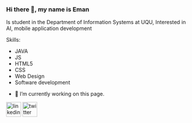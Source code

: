 ### Hi there 👋, my name is Eman


Is student in the Department of Information Systems at UQU, Interested in AI, mobile application development


Skills:
 * JAVA 
  * JS
 * HTML5
 * CSS 
 * Web Design
 * Software development

- 🔭 I’m currently working on this page. 

[<img src='https://cdn.jsdelivr.net/npm/simple-icons@3.0.1/icons/linkedin.svg' alt='linkedin' height='40'>](https://www.linkedin.com/in/https://www.linkedin.com/in/eman-almuqati-682b8726b//)  [<img src='https://cdn.jsdelivr.net/npm/simple-icons@3.0.1/icons/twitter.svg' alt='twitter' height='40'>](https://twitter.com/https://twitter.com/ei77n/)  






